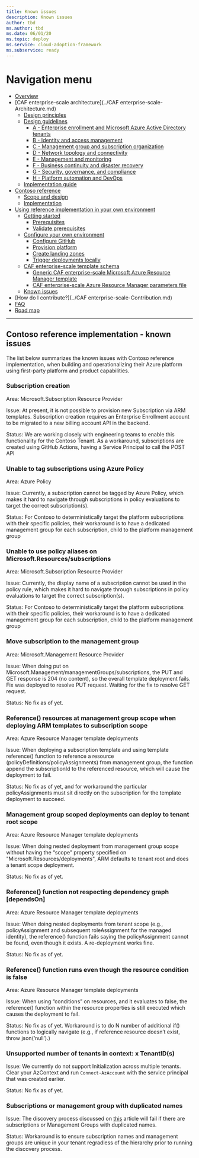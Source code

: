 ```yaml
---
title: Known issues
description: Known issues
author: tbd
ms.author: tbd
ms.date: 06/01/20
ms.topic: deploy
ms.service: cloud-adoption-framework
ms.subservice: ready
---
```


# Navigation menu

* [Overview](../../README.md)
* [CAF enterprise-scale architecture](../CAF enterprise-scale-Architecture.md)
  * [Design principles](../Design-Principles.md)
  * [Design guidelines](../Design-Guidelines.md)
    * [A - Enterprise enrollment and Microsoft Azure Active Directory tenants](../A-Enterprise-Enrollment-and-Azure-AD-Tenants.md)
    * [B - Identity and access management](../B-Identity-and-Access-Management.md)
    * [C - Management group and subscription organization](../C-Management-Group-and-Subscription-Organization.md)
    * [D - Network topology and connectivity](../D-Network-Topology-and-Connectivity.md)
    * [E - Management and monitoring](../E-Management-and-Monitoring.md)
    * [F - Business continuity and disaster recovery](../F-Business-Continuity-and-Disaster-Recovery.md)
    * [G - Security, governance, and compliance](../G-Security-Governance-and-Compliance.md)
    * [H - Platform automation and DevOps](../H-Platform-Automation-and-DevOps.md)
  * [Implementation guide](../Implementation-Guide.md)
* [Contoso reference](../Contoso/Readme.md)
  * [Scope and design](../Contoso/Scope.md)
  * [Implementation](../Contoso/Design.md)
* [Using reference implementation in your own environment](./Readme.md)
  * [Getting started](./Getting-Started.md)
    * [Prerequisites](./Prerequisites.md)
    * [Validate prerequisites](./Validate-prereqs.md)
  * [Configure your own environment](./Using-Reference-Implementation.md)
    * [Configure GitHub](./Configure-run-initialization.md)
    * [Provision platform](./Deploy-platform-infra.md)
    * [Create landing zones](./Deploy-lz.md)
    * [Trigger deployments locally](./Trigger-local-deployment.md)
  * [CAF enterprise-scale template schema](./northstar-schema.md)
    * [Generic CAF enterprise-scale Microsoft Azure Resource Manager template](./northstar-template-schema.md)
    * [CAF enterprise-scale Azure Resource Manager parameters file](./northstar-parameters-schema.md)
  * [Known issues](./Known-Issues.md)
* [How do I contribute?](../CAF enterprise-scale-Contribution.md)
* [FAQ](../northstar-FAQ.md)
* [Road map](../northstar-roadmap.md)

---

## Contoso reference implementation - known issues

The list below summarizes the known issues with Contoso reference implementation, when building and operationalizing their Azure platform using first-party platform and product capabilities.

### Subscription creation

Area: Microsoft.Subscription Resource Provider

Issue: At present, it is not possible to provision new Subscription via ARM templates. Subscription creation requires an Enterprise Enrollment account to be migrated to a new billing account API in the backend.

Status: We are working closely with engineering teams to enable this functionality for the Contoso Tenant. As a workaround, subscriptions are created using GitHub Actions, having a Service Principal to call the POST API

### Unable to tag subscriptions using Azure Policy

Area: Azure Policy

Issue: Currently, a subscription cannot be tagged by Azure Policy, which makes it hard to navigate through subscriptions in policy evaluations to target the correct subscription(s).

Status: For Contoso to deterministically target the platform subscriptions with their specific policies, their workaround is to have a dedicated management group for each subscription, child to the platform management group

### Unable to use policy aliases on Microsoft.Resources/subscriptions

Area: Microsoft.Subscription Resource Provider

Issue: Currently, the display name of a subscription cannot be used in the policy rule, which makes it hard to navigate through subscriptions in policy evaluations to target the correct subscription(s).

Status: For Contoso to deterministically target the platform subscriptions with their specific policies, their workaround is to have a dedicated management group for each subscription, child to the platform management group

### Move subscription to the management group

Area: Microsoft.Management Resource Provider

Issue: When doing put on Microsoft.Management/managementGroups/subscriptions, the PUT and GET response is 204 (no content), so the overall template deployment fails.	Fix was deployed to resolve PUT request. Waiting for the fix to resolve GET request.

Status: No fix as of yet.

### Reference() resources at management group scope when deploying ARM templates to subscription scope

Area: Azure Resource Manager template deployments

Issue: When deploying a subscription template and using template reference() function to reference a resource (policyDefinitions/policyAssignments) from management group, the function append the subscriptionId to the referenced resource, which will cause the deployment to fail.

Status: No fix as of yet, and for workaround the particular policyAssignments must sit directly on the subscription for the template deployment to succeed.

### Management group scoped deployments can deploy to tenant root scope

Area: Azure Resource Manager template deployments

Issue: When doing nested deployment from management group scope without having the “scope” property specified on "Microsoft.Resources/deployments", ARM defaults to tenant root and does a tenant scope deployment.

Status: No fix as of yet.

### Reference() function not respecting dependency graph [dependsOn]

Area: Azure Resource Manager template deployments

Issue: When doing nested deployments from tenant scope (e.g., policyAssignment and subsequent roleAssignment for the managed identity), the reference() function fails saying the policyAssignment cannot be found, even though it exists. A re-deployment works fine.

Status: No fix as of yet.

### Reference() function runs even though the resource condition is false

Area: Azure Resource Manager template deployments

Issue: When using “conditions” on resources, and it evaluates to false, the reference() function within the resource properties is still executed which causes the deployment to fail.

Status: No fix as of yet. Workaround is to do N number of additional if() functions to logically navigate (e.g., if reference resource doesn’t exist, throw json(‘null’).)

### Unsupported number of tenants in context: x TenantID(s)

Issue: We currently do not support Initialization across multiple tenants. <br>Clear your AzContext and run `Connect-AzAccount` with the service principal that was created earlier.

Status: No fix as of yet.

### Subscriptions or management group with duplicated names

Issue: The discovery process discussed on [this](./Configure-run-initialization.md) article will fail if there are subscriptions or Management Groups with duplicated names. 

Status: Workaround is to ensure subscription names and management groups are unique in your tenant regradless of the hierarchy prior to running the discovery process.
